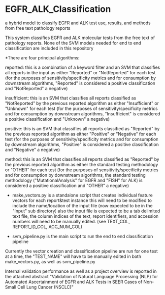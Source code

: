 # EGFR_ALK_Classification
a hybrid model to classify EGFR and ALK test use, results, and methods from free text pathology reports 

This system classifies EGFR and ALK molecular tests from the free text of pathology reports.
None of the SVM models needed for end to end classification are included in this repository


*There are four principal algorithms:

reported: this is a combination of a keyword filter and an SVM that classifies all reports in the input as either "Reported" or "NotReported" for each test
    (for the purposes of sensitivity/specificity metrics and for consumption by downstream algorithms, "Reported" is considered a positive classification and "NotReported" a negative)

insufficient: this is an SVM that classifies all reports classified as "NotReported" by the previous reported algorithm as either "Insufficient" or "Unknown" for each test
    (for the purposes of sensitivity/specificity metrics and for consumption by downstream algorithms, "Insufficient" is considered a positive classification and "Unknown" a negative)

positive: this is an SVM that classifies all reports classified as "Reported" by the previous reported algorithm as either "Positive" or "Negative" for each test
    (for the purposes of sensitivity/specificity metrics and for consumption by downstream algorithms, "Positive" is considered a positive classification and "Negative" a negative)

method: this is an SVM that classifies all reports classified as "Reported" by the previous reported algorithm as either the standard testing methodology or "OTHER" for each test
    (for the purposes of sensitivity/specificity metrics and for consumption by downstream algorithms, the standard testing methodology ("MutationalAnalysis" for EGFR and "FISH" for ALK) is considered a positive classification and "OTHER" a negative)
    

- make_vectors.py is a standalone script that creates individual feature vectors for each report&test instance
    this  will need to be modified to include the name/location of the input file (now expected to be in the "Input" sub directory)
    also the input file is expected to be a tab delimited text file, the column indices of the text, report identifiers, and accession numbers will need to be manually edited. (see TEXT_COL, REPORT_ID_COL, ACC_NUM_COL)

- svm_pipeline.py is the main script to run the end to end classification pipeline

Currently the vector creation and classification pipeline are run for one test at a time, the "TEST_NAME" will have to be manually edited in both make_vectors.py, as well as svm_pipeline.py


Internal validation performance as well as a project overview is reported in the attached abstract "Validation of Natural Language Processing (NLP) for Automated Ascertainment of EGFR and ALK Tests in SEER Cases of Non-Small Cell Lung Cancer (NSCLC)"
